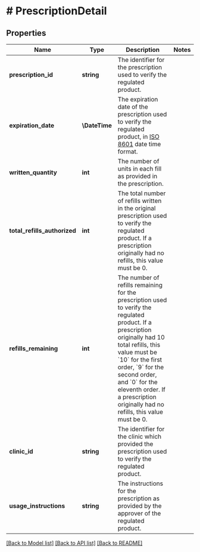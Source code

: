 # # PrescriptionDetail

## Properties

Name | Type | Description | Notes
------------ | ------------- | ------------- | -------------
**prescription_id** | **string** | The identifier for the prescription used to verify the regulated product. |
**expiration_date** | **\DateTime** | The expiration date of the prescription used to verify the regulated product, in [ISO 8601](https://developer-docs.amazon.com/sp-api/docs/iso-8601) date time format. |
**written_quantity** | **int** | The number of units in each fill as provided in the prescription. |
**total_refills_authorized** | **int** | The total number of refills written in the original prescription used to verify the regulated product. If a prescription originally had no refills, this value must be 0. |
**refills_remaining** | **int** | The number of refills remaining for the prescription used to verify the regulated product. If a prescription originally had 10 total refills, this value must be &#x60;10&#x60; for the first order, &#x60;9&#x60; for the second order, and &#x60;0&#x60; for the eleventh order. If a prescription originally had no refills, this value must be 0. |
**clinic_id** | **string** | The identifier for the clinic which provided the prescription used to verify the regulated product. |
**usage_instructions** | **string** | The instructions for the prescription as provided by the approver of the regulated product. |

[[Back to Model list]](../../README.md#models) [[Back to API list]](../../README.md#endpoints) [[Back to README]](../../README.md)
